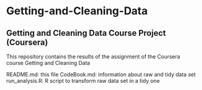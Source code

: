 # Getting-and-Cleaning-Data

## Getting and Cleaning Data Course Project (Coursera)

This repository contains the results of the assignment of the Coursera course Getting and Cleaning Data

README.md: this file
CodeBook.md: information about raw and tidy data set
run_analysis.R: R script to transform raw data set in a tidy one
